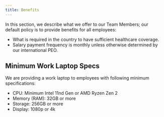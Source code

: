 ```yaml
---
title: Benefits
---
```


In this section, we describe what we offer to our Team Members; our default policy is to provide benefits for all employees:

* What is required in the country to have sufficient healthcare coverage.
* Salary payment frequency is monthly unless otherwise determined by our international PEO.

## Minimum Work Laptop Specs

We are providing a work laptop to employees with following minimum specifications:

* CPU: Minimum Intel 11nd Gen or AMD Ryzen Zen 2
* Memory (RAM): 32GB or more
* Storage: 256GB or more
* Display: 1080p or 4k

